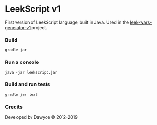 # LeekScript v1

First version of LeekScript language, built in Java.
Used in the [leek-wars-generator-v1](https://github.com/leek-wars/leek-wars-generator-v1) project.

### Build
```
gradle jar
```
### Run a console
```
java -jar leekscript.jar
```
### Build and run tests
```
gradle jar test
```

### Credits
Developed by Dawyde © 2012-2019
